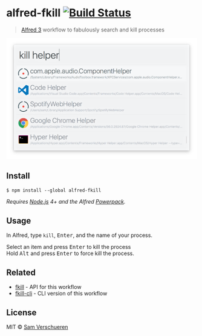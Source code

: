 # alfred-fkill [![Build Status](https://travis-ci.org/SamVerschueren/alfred-fkill.svg?branch=master)](https://travis-ci.org/SamVerschueren/alfred-fkill)

> [Alfred 3](https://www.alfredapp.com) workflow to fabulously search and kill processes

<img src="screenshot.png" width="694">


## Install

```
$ npm install --global alfred-fkill
```

*Requires [Node.js](https://nodejs.org) 4+ and the Alfred [Powerpack](https://www.alfredapp.com/powerpack/).*


## Usage

In Alfred, type `kill`, <kbd>Enter</kbd>, and the name of your process.

Select an item and press <kbd>Enter</kbd> to kill the process<br>
Hold <kbd>Alt</kbd> and press <kbd>Enter</kbd> to force kill the process.


## Related

- [fkill](https://github.com/sindresorhus/fkill) - API for this workflow
- [fkill-cli](https://github.com/sindresorhus/fkill-cli) - CLI version of this workflow


## License

MIT © [Sam Verschueren](https://github.com/SamVerschueren)
